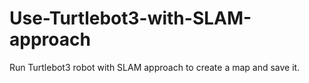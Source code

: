 # Use-Turtlebot3-with-SLAM-approach
Run Turtlebot3 robot with SLAM approach to create a map and save it.
